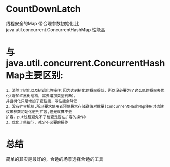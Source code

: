 # CountDownLatch
  线程安全的Map
  带合理参数初始化,比 java.util.concurrent.ConcurrentHashMap 性能高
 # 与java.util.concurrent.ConcurrentHashMap主要区别:
    1、消除了树化以及树退化等操作:因为达到树化的概率很低，所以没必要为了这么低的概率去优化(增加红黑树结构，需要增加类型判断）。
    并且树化只是增加了查性能，写性能会降低
    2、没有扩容机制,所以要求使用者预估最大存储键值对数量(ConcurrentHashMap使用时也建议带参数初始化避免扩容,但是就算不去
    扩容，put过程避免不了检查是否在扩容的操作）
    3、优化了些细节，减少不必要的操作
 # 总结
  简单的其实是最好的，合适的场景选择合适的工具
   
